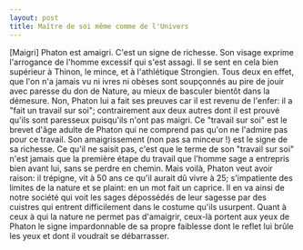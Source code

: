 ```yaml
---
layout: post
title: Maître de soi même comme de l'Univers
---
```

[Maigri]
Phaton est amaigri. C'est un signe de richesse. Son visage exprime l'arrogance de l'homme excessif qui s'est assagi. Il se sent en cela bien supérieur à Thinon, le mince, et à l'athlétique Strongien. Tous deux en effet, que l'on n'a jamais vu ni ivres ni obèses sont soupçonnés au pire de jouir avec paresse du don de Nature, au mieux de basculer bientôt dans la démesure. 
Non, Phaton lui a fait ses preuves car il est revenu de l'enfer: il a "fait un travail sur soi"; contrairement aux deux autres dont il est prouvé qu'ils sont paresseux puisqu'ils n'ont pas maigri.
Ce "travail sur soi" est le brevet d'âge adulte de Phaton qui ne comprend pas qu'on ne l'admire pas pour ce travail. Son amaigrissement (non pas sa minceur !) est le signe de sa richesse. Ce qu'il ne saisit pas, c'est que le terme de son "travail sur soi" n'est jamais que la première étape du travail que l'homme sage a entrepris bien avant lui, sans se perdre en chemin.
Mais voilà, Phaton veut avoir raison: il trépigne, vit à 50 ans ce qu'il aurait dû vivre à 25; s'impatiente des limites de la nature et se plaint: en un mot fait un caprice. 
Il en va ainsi de notre société qui voit les sages dépossédés de leur sagesse par des cuistres qui entrent difficilement dans le costume qu'ils usurpent. 
Quant à ceux à qui la nature ne permet pas d'amaigrir, ceux-là portent aux yeux de Phaton le signe impardonnable de sa propre faiblesse dont le reflet lui brûle les yeux et dont il voudrait se débarrasser.